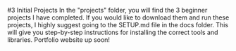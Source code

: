 #3 Initial Projects
In the "projects" folder, you will find the 3 beginner projects I have completed. If you would like to download them and run these projects, I highly suggest going to the SETUP.md file in the docs folder. This will give you step-by-step instructions for installing the correct tools and libraries. Portfolio website up soon!
